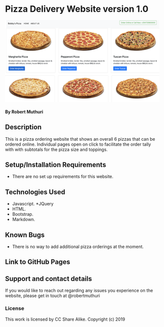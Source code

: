 # Pizza Delivery Website version 1.0
![](images/landing.png)
#### By **Robert Muthuri**
## Description
This is a pizza ordering website that shows an overall 6 pizzas that can be ordered online. Individual pages open on click to facilitate the order tally with with subtotals for the pizza size and toppings. 
## Setup/Installation Requirements
* There are no set up requirements for this website.

## Technologies Used
* Javascript.
*JQuery
* HTML.
* Bootstrap.
* Markdown.

## Known Bugs
* There is no way to add additional pizza orderings at the moment.

## Link to GitHub Pages


## Support and contact details
If you would like to reach out regarding any issues you experience on the website, please get in touch at @robertmuthuri

### License
This work is licensed by CC Share Alike.
Copyright (c) 2019
